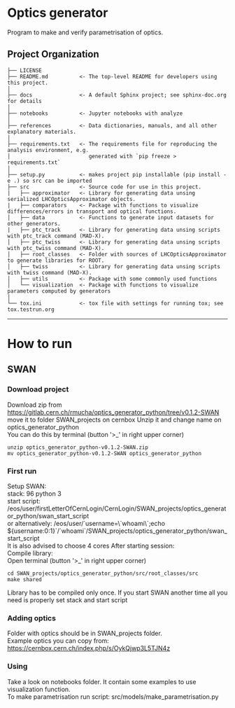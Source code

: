 Optics generator
==============================

Program to make and verify parametrisation of optics.

Project Organization
------------

    ├── LICENSE
    ├── README.md          <- The top-level README for developers using this project.
    │
    ├── docs               <- A default Sphinx project; see sphinx-doc.org for details
    │
    ├── notebooks          <- Jupyter notebooks with analyze
    │
    ├── references         <- Data dictionaries, manuals, and all other explanatory materials.
    │
    ├── requirements.txt   <- The requirements file for reproducing the analysis environment, e.g.
    │                         generated with `pip freeze > requirements.txt`
    │
    ├── setup.py           <- makes project pip installable (pip install -e .) so src can be imported
    ├── src                <- Source code for use in this project.
    |   ├── approximator   <- Library for generating data unsing serialized LHCOpticsApproximator objects.
    |   ├── comparators    <- Package with functions to visualize differences/errors in transport and optical functions.
    │   ├── data           <- Functions to generate input datasets for other generators.
    |   ├── ptc_track      <- Library for generating data unsing scripts with ptc_track command (MAD-X).
    │   ├── ptc_twiss      <- Library for generating data unsing scripts with ptc_twiss command (MAD-X).
    │   ├── root_classes   <- Folder with sources of LHCOpticsApproximator to generate libraries for ROOT.
    │   ├── twiss          <- Library for generating data unsing scripts with twiss command (MAD-X).    
    │   ├── utils          <- Package with some commonly used functions
    │   └── visualization  <- Package with functions to visualize parameters computed by generators
    │
    └── tox.ini            <- tox file with settings for running tox; see tox.testrun.org
  
--------
# How to run
## SWAN
### Download project

Download zip from https://gitlab.cern.ch/rmucha/optics_generator_python/tree/v0.1.2-SWAN   
move it to folder SWAN_projects on cernbox
Unzip it and change name on optics_generator_python   
You can do this by terminal (button '>_' in right upper corner)
```
unzip optics_generator_python-v0.1.2-SWAN.zip
mv optics_generator_python-v0.1.2-SWAN optics_generator_python
```

### First run
Setup SWAN:   
stack: 96 python 3   
start script: /eos/user/firstLetterOfCernLogin/CernLogin/SWAN_projects/optics_generator_python/swan_start_script    
or alternatively:
/eos/user/\`username=\\\`whoami\\\`;echo ${username:0:1}\`/\`whoami\`/SWAN_projects/optics_generator_python/swan_start_script  
It is also advised to choose 4 cores
After starting session:   
Compile library:   
Open terminal (button '>_' in right upper corner)
```
cd SWAN_projects/optics_generator_python/src/root_classes/src
make shared
```

Library has to be compiled only once. If you start SWAN another time all you need is properly set stack and start script

### Adding optics

Folder with optics should be in SWAN_projects folder.   
Example optics you can copy from: https://cernbox.cern.ch/index.php/s/OykQjwp3L5TJN4z

### Using

Take a look on notebooks folder. It contain some examples to use visualization function.   
To make parametrisation run script: src/models/make_parametrisation.py
